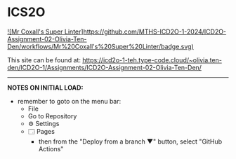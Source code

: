 # ICS2O

[![Mr Coxall's Super Linter]https://github.com/MTHS-ICD2O-1-2024/ICD2O-Assignment-02-Olivia-Ten-Den/workflows/Mr%20Coxall's%20Super%20Linter/badge.svg)](https://github.com/MTHS-ICD2O-1-2024/ICD2O-Assignment-02-Olivia-Ten-Den/actions)

This site can be found at: [https://icd2o-1-teh.type-code.cloud/~olivia.ten-den/ICD2O-1/Assignments/ICD2O-Assignment-02-Olivia-Ten-Den/ ](https://icd2o-1-teh.type-code.cloud/~olivia.ten-den/ICD2O-1/Assignments/ICD2O-Assignment-02-Olivia-Ten-Den/)

---

**NOTES ON INITIAL LOAD:**
- remember to goto on the menu bar:
  - File
  - Go to Repository
  - ⚙ Settings
  - 🗔 Pages
    - then from the "Deploy from a branch ▼" button, select "GitHub Actions"
